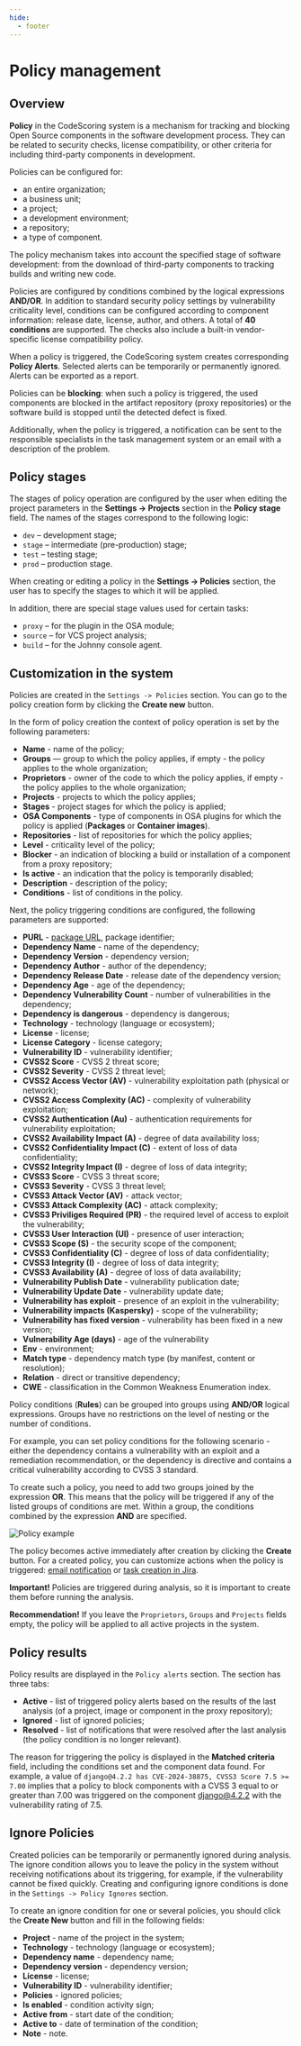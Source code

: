 ```yaml
---
hide:
  - footer
---
```


# Policy management

## Overview

**Policy** in the CodeScoring system is a mechanism for tracking and blocking Open Source components in the software development process. They can be related to security checks, license compatibility, or other criteria for including third-party components in development.

Policies can be configured for:

- an entire organization;
- a business unit;
- a project;
- a development environment;
- a repository;
- a type of component.

The policy mechanism takes into account the specified stage of software development: from the download of third-party components to tracking builds and writing new code.

Policies are configured by conditions combined by the logical expressions **AND/OR**. In addition to standard security policy settings by vulnerability criticality level, conditions can be configured according to component information: release date, license, author, and others. A total of **40 conditions** are supported. The checks also include a built-in vendor-specific license compatibility policy.

When a policy is triggered, the CodeScoring system creates corresponding **Policy Alerts**. Selected alerts can be temporarily or permanently ignored. Alerts can be exported as a report.

Policies can be **blocking**: when such a policy is triggered, the used components are blocked in the artifact repository (proxy repositories) or the software build is stopped until the detected defect is fixed.

Additionally, when the policy is triggered, a notification can be sent to the responsible specialists in the task management system or an email with a description of the problem.

## Policy stages

The stages of policy operation are configured by the user when editing the project parameters in the **Settings → Projects** section in the **Policy stage** field. The names of the stages correspond to the following logic:

- `dev` – development stage;
- `stage` – intermediate (pre-production) stage;
- `test` – testing stage;
- `prod` – production stage.

When creating or editing a policy in the **Settings → Policies** section, the user has to specify the stages to which it will be applied.

In addition, there are special stage values used for certain tasks:

- `proxy` – for the plugin in the OSA module;
- `source` – for VCS project analysis;
- `build` – for the Johnny console agent.

## Customization in the system

Policies are created in the `Settings -> Policies` section. You can go to the policy creation form by clicking the **Create new** button.

In the form of policy creation the context of policy operation is set by the following parameters:

- **Name** - name of the policy;
- **Groups** — group to which the policy applies, if empty - the policy applies to the whole organization;
- **Proprietors** - owner of the code to which the policy applies, if empty - the policy applies to the whole organization;
- **Projects** - projects to which the policy applies;
- **Stages** - project stages for which the policy is applied;
- **OSA Components** - type of components in OSA plugins for which the policy is applied (**Packages** or **Container images**).
- **Repositories** - list of repositories for which the policy applies;
- **Level** - criticality level of the policy;
- **Blocker** - an indication of blocking a build or installation of a component from a proxy repository;
- **Is active** - an indication that the policy is temporarily disabled;
- **Description** - description of the policy;
- **Conditions** - list of conditions in the policy.

Next, the policy triggering conditions are configured, the following parameters are supported:

- **PURL** - [package URL](https://github.com/package-url/purl-spec), package identifier;
- **Dependency Name** - name of the dependency;
- **Dependency Version** - dependency version;
- **Dependency Author** - author of the dependency;
- **Dependency Release Date** - release date of the dependency version;
- **Dependency Age** - age of the dependency;
- **Dependency Vulnerability Count** - number of vulnerabilities in the dependency;
- **Dependency is dangerous** - dependency is dangerous;
- **Technology** - technology (language or ecosystem);
- **License** - license;
- **License Category** - license category;
- **Vulnerability ID** - vulnerability identifier;
- **CVSS2 Score** - CVSS 2 threat score;
- **CVSS2 Severity** - CVSS 2 threat level;
- **CVSS2 Access Vector (AV)** - vulnerability exploitation path (physical or network);
- **CVSS2 Access Complexity (AC)** - complexity of vulnerability exploitation;
- **CVSS2 Authentication (Au)** - authentication requirements for vulnerability exploitation;
- **CVSS2 Availability Impact (A)** - degree of data availability loss;
- **CVSS2 Confidentiality Impact (C)** - extent of loss of data confidentiality;
- **CVSS2 Integrity Impact (I)** - degree of loss of data integrity;
- **CVSS3 Score** - CVSS 3 threat score;
- **CVSS3 Severity** - CVSS 3 threat level;
- **CVSS3 Attack Vector (AV)** - attack vector;
- **CVSS3 Attack Complexity (AC)** - attack complexity;
- **CVSS3 Priviliges Required (PR)** - the required level of access to exploit the vulnerability;
- **CVSS3 User Interaction (UI)** - presence of user interaction;
- **CVSS3 Scope (S)** - the security scope of the component;
- **CVSS3 Confidentiality (C)** - degree of loss of data confidentiality;
- **CVSS3 Integrity (I)** - degree of loss of data integrity;
- **CVSS3 Availability (A)** - degree of loss of data availability;
- **Vulnerability Publish Date** - vulnerability publication date;
- **Vulnerability Update Date** - vulnerability update date;
- **Vulnerability has exploit** - presence of an exploit in the vulnerability;
- **Vulnerability impacts (Kaspersky)** - scope of the vulnerability;
- **Vulnerability has fixed version** - vulnerability has been fixed in a new version;
- **Vulnerability Age (days)** - age of the vulnerability
- **Env** - environment;
- **Match type** - dependency match type (by manifest, content or resolution);
- **Relation** - direct or transitive dependency;
- **CWE** - classification in the Common Weakness Enumeration index.

Policy conditions (**Rules**) can be grouped into groups using **AND/OR** logical expressions. Groups have no restrictions on the level of nesting or the number of conditions.

For example, you can set policy conditions for the following scenario - either the dependency contains a vulnerability with an exploit and a remediation recommendation, or the dependency is directive and contains a critical vulnerability according to CVSS 3 standard.

To create such a policy, you need to add two groups joined by the expression **OR**. This means that the policy will be triggered if any of the listed groups of conditions are met. Within a group, the conditions combined by the expression **AND** are specified.

![Policy example](/assets/img/policy_example.png)

The policy becomes active immediately after creation by clicking the **Create** button. For a created policy, you can customize actions when the policy is triggered: [email notification](/on-premise/how-to/notifications.en/#email) or [task creation in Jira](/on-premise/how-to/notifications.en/#jira).

**Important!** Policies are triggered during analysis, so it is important to create them before running the analysis.

**Recommendation!** If you leave the `Proprietors`, `Groups` and `Projects` fields empty, the policy will be applied to all active projects in the system.

## Policy results

Policy results are displayed in the `Policy alerts` section. The section has three tabs:

- **Active** - list of triggered policy alerts based on the results of the last analysis (of a project, image or component in the proxy repository);
- **Ignored** - list of ignored policies;
- **Resolved** - list of notifications that were resolved after the last analysis (the policy condition is no longer relevant).

The reason for triggering the policy is displayed in the **Matched criteria** field, including the conditions set and the component data found. For example, a value of `django@4.2.2 has CVE-2024-38875, CVSS3 Score 7.5 >= 7.00` implies that a policy to block components with a CVSS 3 equal to or greater than 7.00 was triggered on the component django@4.2.2 with the vulnerability rating of 7.5.

## Ignore Policies

Created policies can be temporarily or permanently ignored during analysis. The ignore condition allows you to leave the policy in the system without receiving notifications about its triggering, for example, if the vulnerability cannot be fixed quickly. Creating and configuring ignore conditions is done in the `Settings -> Policy Ignores` section.

To create an ignore condition for one or several policies, you should click the **Create New** button and fill in the following fields:

- **Project** - name of the project in the system;
- **Technology** - technology (language or ecosystem);
- **Dependency name** - dependency name;
- **Dependency version** - dependency version;
- **License** - license;
- **Vulnerability ID** - vulnerability identifier;
- **Policies** - ignored policies;
- **Is enabled** - condition activity sign;
- **Active from** - start date of the condition;
- **Active to** - date of termination of the condition;
- **Note** - note.
